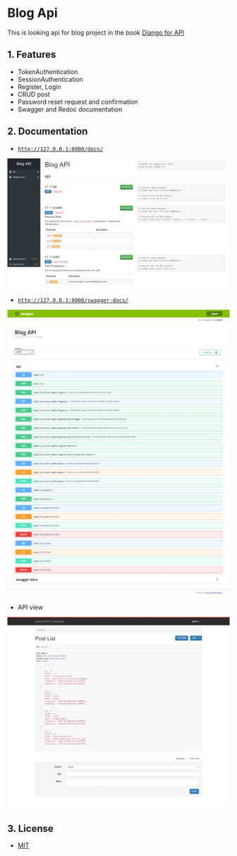 # Blog Api

This is looking api for blog project in the book [Django for API](https://www.amazon.com/Django-APIs-Build-web-Python/dp/1093633948)

## 1. Features
* TokenAuthentication
* SessionAuthentication
* Register, Login
* CRUD post
* Password reset request and confirmation
* Swagger and Redoc documentation

## 2. Documentation

- [`http://127.0.0.1:8000/docs/`]()

![](https://github.com/tangoc2712/BlogAPI/blob/main/image/doc-view.jpeg?raw=True)

- [`http://127.0.0.1:8000/swagger-docs/`]()

![](https://github.com/tangoc2712/BlogAPI/blob/main/image/swagger.jpeg?raw=True)

- API view

![](https://github.com/tangoc2712/BlogAPI/blob/main/image/api-view.jpeg?raw=True)


## 3. License

- [MIT](https://choosealicense.com/licenses/mit/)
